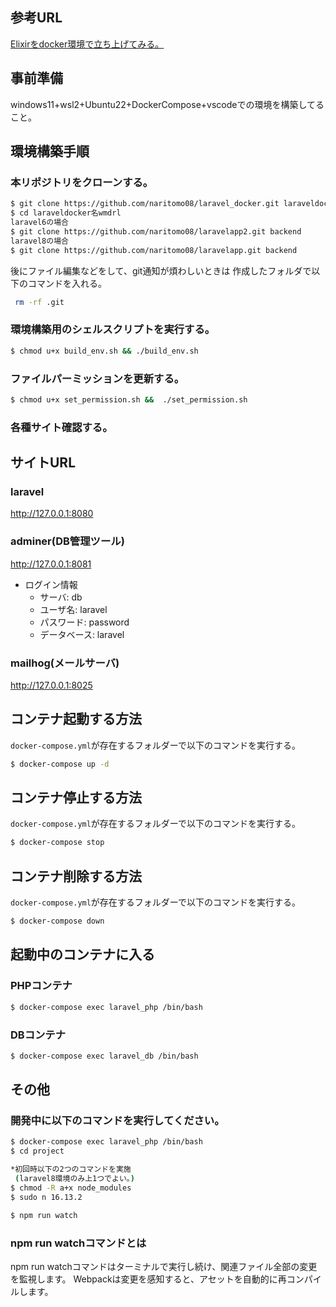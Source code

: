 ## 参考URL

[Elixirをdocker環境で立ち上げてみる。](https://qiita.com/naritomo08/items/fecf4ace7b9ca9078102)


## 事前準備

windows11+wsl2+Ubuntu22+DockerCompose+vscodeでの環境を構築してること。

## 環境構築手順

### 本リポジトリをクローンする。

```bash
$ git clone https://github.com/naritomo08/laravel_docker.git laraveldocker
$ cd laraveldocker名wmdrl
laravel6の場合
$ git clone https://github.com/naritomo08/laravelapp2.git backend
laravel8の場合
$ git clone https://github.com/naritomo08/laravelapp.git backend
```

後にファイル編集などをして、git通知が煩わしいときは
作成したフォルダで以下のコマンドを入れる。

```bash
 rm -rf .git
```

### 環境構築用のシェルスクリプトを実行する。

```bash
$ chmod u+x build_env.sh && ./build_env.sh
```

### ファイルパーミッションを更新する。

```bash
$ chmod u+x set_permission.sh &&  ./set_permission.sh
```

### 各種サイト確認する。

## サイトURL

### laravel

http://127.0.0.1:8080

### adminer(DB管理ツール)

http://127.0.0.1:8081


* ログイン情報
  - サーバ: db
  - ユーザ名: laravel
  - パスワード: password
  - データベース: laravel

### mailhog(メールサーバ)

http://127.0.0.1:8025


## コンテナ起動する方法

`docker-compose.yml`が存在するフォルダーで以下のコマンドを実行する。

```bash
$ docker-compose up -d
```

## コンテナ停止する方法

`docker-compose.yml`が存在するフォルダーで以下のコマンドを実行する。

```bash
$ docker-compose stop
```

## コンテナ削除する方法

`docker-compose.yml`が存在するフォルダーで以下のコマンドを実行する。

```bash
$ docker-compose down
```

## 起動中のコンテナに入る

### PHPコンテナ

```bash
$ docker-compose exec laravel_php /bin/bash
```

### DBコンテナ

```bash
$ docker-compose exec laravel_db /bin/bash
```

## その他

### 開発中に以下のコマンドを実行してください。

```bash
$ docker-compose exec laravel_php /bin/bash
$ cd project

*初回時以下の2つのコマンドを実施
 (laravel8環境のみ上1つでよい。)
$ chmod -R a+x node_modules
$ sudo n 16.13.2

$ npm run watch
```

### npm run watchコマンドとは

npm run watchコマンドはターミナルで実行し続け、関連ファイル全部の変更を監視します。
Webpackは変更を感知すると、アセットを自動的に再コンパイルします。
